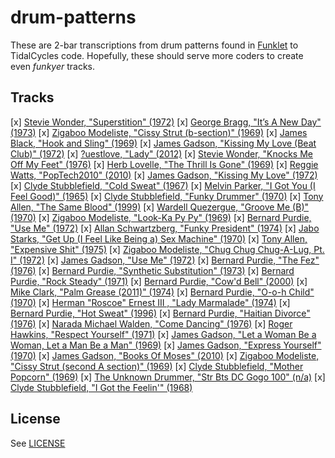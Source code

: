 # drum-patterns

These are 2-bar transcriptions from drum patterns found in [Funklet](http://funklet.com/) to TidalCycles code.
Hopefully, these should serve more coders to create even *funkyer* tracks.

## Tracks

[x] [Stevie Wonder, "Superstition" (1972)](superstition.tidal)
[x] [George Bragg, "It’s A New Day" (1973)](its-a-new-day.tidal)
[x] [Zigaboo Modeliste, "Cissy Strut (b-section)" (1969)](cissy-strut.tidal)
[x] [James Black, "Hook and Sling" (1969)](hook-and-sling.tidal)
[x] [James Gadson, "Kissing My Love (Beat Club)" (1972)](kissing-my-love.tidal)
[x] [?uestlove, "Lady" (2012)](lady.tidal)
[x] [Stevie Wonder, "Knocks Me Off My Feet" (1976)](knocks-me-off-my-feet.tidal)
[x] [Herb Lovelle, "The Thrill Is Gone" (1969)](the-thrill-is-gone.tidal)
[x] [Reggie Watts, "PopTech2010" (2010)](poptech2010.tidal)
[x] [James Gadson, "Kissing My Love" (1972)](kissing-my-love.tidal)
[x] [Clyde Stubblefield, "Cold Sweat" (1967)](cold-sweat.tidal)
[x] [Melvin Parker, "I Got You (I Feel Good)" (1965)](i-got-you.tidal)
[x] [Clyde Stubblefield, "Funky Drummer" (1970)](funky-drummer.tidal)
[x] [Tony Allen, "The Same Blood" (1999)](the-same-blood.tidal)
[x] [Wardell Quezergue, "Groove Me (B)" (1970)](groove-me.tidal)
[x] [Zigaboo Modeliste, "Look-Ka Py Py" (1969)](look-ka-py-py.tidal)
[x] [Bernard Purdie, "Use Me" (1972)](use-me.tidal)
[x] [Allan Schwartzberg, "Funky President" (1974)](funky-president.tidal)
[x] [Jabo Starks, "Get Up (I Feel Like Being a) Sex Machine" (1970)](get-up.tidal)
[x] [Tony Allen, "Expensive Shit" (1975)](expensive-shit.tidal)
[x] [Zigaboo Modeliste, "Chug Chug Chug-A-Lug, Pt. I" (1972)](chug-chug-chug-a-lug.tidal)
[x] [James Gadson, "Use Me" (1972)](use-me.tidal)
[x] [Bernard Purdie, "The Fez" (1976)](the-fez.tidal)
[x] [Bernard Purdie, "Synthetic Substitution" (1973)](synthetic-substitution.tidal)
[x] [Bernard Purdie, "Rock Steady" (1971)](rock-steady.tidal)
[x] [Bernard Purdie, "Cow'd Bell" (2000)](cowd-bell.tidal)
[x] [Mike Clark, "Palm Grease (2011)" (1974)](palm-grease.tidal)
[x] [Bernard Purdie, "O-o-h Child" (1970)](o-o-h-child.tidal)
[x] [Herman "Roscoe" Ernest III , "Lady Marmalade" (1974)](lady-marmalade.tidal)
[x] [Bernard Purdie, "Hot Sweat" (1996)](hot-sweat.tidal)
[x] [Bernard Purdie, "Haitian Divorce" (1976)](haitian-divorce.tidal)
[x] [Narada Michael Walden, "Come Dancing" (1976)](come-dancing.tidal)
[x] [Roger Hawkins, "Respect Yourself" (1971)](respect-yourself.tidal)
[x] [James Gadson, "Let a Woman Be a Woman, Let a Man Be a Man" (1969)](let-a-woman-be-a-woman-let-a-man-be-a-man.tidal)
[x] [James Gadson, "Express Yourself" (1970)](express-yourself.tidal)
[x] [James Gadson, "Books Of Moses" (2010)](book-of-moses.tidal)
[x] [Zigaboo Modeliste, "Cissy Strut (second A section)" (1969)](cissy-strut.tidal)
[x] [Clyde Stubblefield, "Mother Popcorn" (1969)](mother-popcorn.tidal)
[x] [The Unknown Drummer, "Str Bts DC Gogo 100" (n/a)](str-bts-dc-gogo-100.tidal)
[x] [Clyde Stubblefield, "I Got the Feelin'" (1968)](i-got-the-feelin.tidal)

## License

See [LICENSE](LICENSE)
